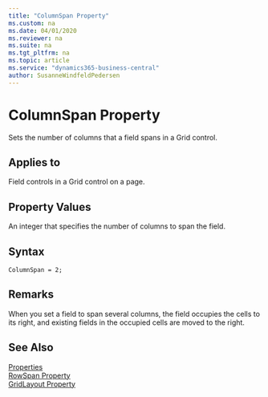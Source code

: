 ```yaml
---
title: "ColumnSpan Property"
ms.custom: na
ms.date: 04/01/2020
ms.reviewer: na
ms.suite: na
ms.tgt_pltfrm: na
ms.topic: article
ms.service: "dynamics365-business-central"
author: SusanneWindfeldPedersen
---
```


# ColumnSpan Property
Sets the number of columns that a field spans in a Grid control.  
  
## Applies to  
Field controls in a Grid control on a page.  
  
## Property Values  
An integer that specifies the number of columns to span the field.  

## Syntax
```
ColumnSpan = 2;
```
  
## Remarks  
When you set a field to span several columns, the field occupies the cells to its right, and existing fields in the occupied cells are moved to the right. 
<!-- 
For example, the following figure illustrates a GridLayout control that consists of four fields arranged in two rows. --> 

## See Also    
[Properties](devenv-properties.md)  
[RowSpan Property](devenv-rowspan-property.md)  
[GridLayout Property](devenv-gridlayout-property.md)
<!--[Layout Property](devenv-layout-property.md)-->
  